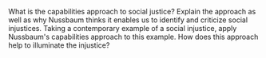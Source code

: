 What is the capabilities approach to social justice? Explain the approach as well as why Nussbaum thinks it enables us to identify and criticize social injustices. Taking a contemporary example of a social injustice, apply Nussbaum's capabilities approach to this example. How does this approach help to illuminate the injustice?

